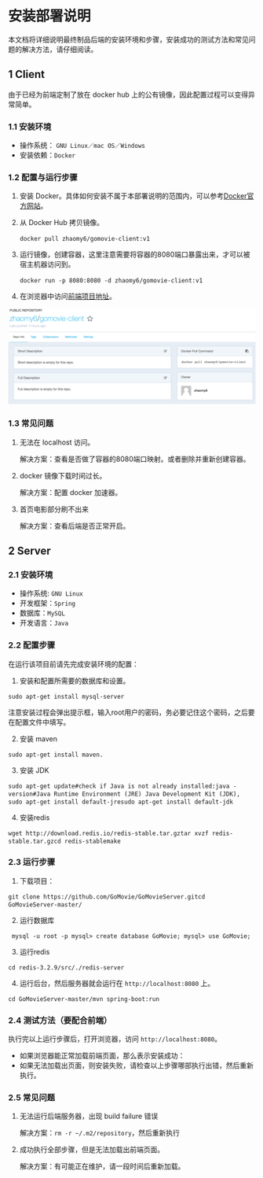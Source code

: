 # 安装部署说明

本文档将详细说明最终制品后端的安装环境和步骤，安装成功的测试方法和常见问题的解决方法，请仔细阅读。

## 1 Client

由于已经为前端定制了放在 docker hub 上的公有镜像，因此配置过程可以变得异常简单。

### 1.1 安装环境

- 操作系统： `GNU Linux／mac OS／Windows`
- 安装依赖：`Docker`

### 1.2 配置与运行步骤

1. 安装 Docker。具体如何安装不属于本部署说明的范围内，可以参考[Docker官方网站](https://www.docker.com/)。

2. 从 Docker Hub 拷贝镜像。

   `docker pull zhaomy6/gomovie-client:v1`

3. 运行镜像，创建容器，这里注意需要将容器的8080端口暴露出来，才可以被宿主机器访问到。

   `docker run -p 8080:8080 -d zhaomy6/gomovie-client:v1`

4. 在浏览器中访问[前端项目地址](localhost:8080)。

![](./install-img/docker.png)

### 1.3 常见问题

1. 无法在 localhost 访问。

   解决方案：查看是否做了容器的8080端口映射。或者删除并重新创建容器。

2. docker 镜像下载时间过长。

   解决方案：配置 docker 加速器。

3. 首页电影部分刷不出来

   解决方案：查看后端是否正常开启。


## 2 Server

### 2.1 安装环境

- 操作系统: `GNU Linux`
- 开发框架：`Spring`
- 数据库：`MySQL`
- 开发语言：`Java`

### 2.2 配置步骤

在运行该项目前请先完成安装环境的配置： 

1. 安装和配置所需要的数据库和设置。

```
sudo apt-get install mysql-server
```

注意安装过程会弹出提示框，输入root用户的密码，务必要记住这个密码，之后要在配置文件中填写。

2. 安装 maven

```
sudo apt-get install maven.
```

3. 安装 JDK

```
sudo apt-get update#check if Java is not already installed:java -version#Java Runtime Environment (JRE) Java Development Kit (JDK), sudo apt-get install default-jresudo apt-get install default-jdk
```

4. 安装redis

```
wget http://download.redis.io/redis-stable.tar.gztar xvzf redis-stable.tar.gzcd redis-stablemake
```

### 2.3 运行步骤

1. 下载项目：

```
git clone https://github.com/GoMovie/GoMovieServer.gitcd GoMovieServer-master/
```

2. 运行数据库

```
 mysql -u root -p mysql> create database GoMovie; mysql> use GoMovie;
```

3. 运行redis

```
cd redis-3.2.9/src/./redis-server
```

4. 运行后台，然后服务器就会运行在 `http://localhost:8080` 上。

```
cd GoMovieServer-master/mvn spring-boot:run
```

### 2.4 测试方法（要配合前端）

执行完以上运行步骤后，打开浏览器，访问 `http://localhost:8080`。

- 如果浏览器能正常加载前端页面，那么表示安装成功：
- 如果无法加载出页面，则安装失败，请检查以上步骤哪部执行出错，然后重新执行。

### 2.5 常见问题

1. 无法运行后端服务器，出现 build failure 错误

   解决方案：`rm -r ~/.m2/repository`，然后重新执行 


2. 成功执行全部步骤，但是无法加载出前端页面。

   解决方案：有可能正在维护，请一段时间后重新加载。